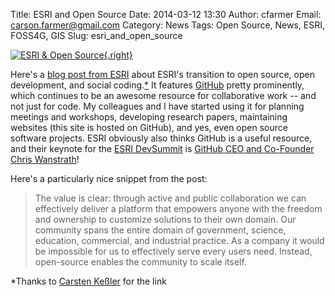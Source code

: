 Title: ESRI and Open Source
Date: 2014-03-12 13:30
Author: cfarmer
Email: carson.farmer@gmail.com
Category: News
Tags: Open Source, News, ESRI, FOSS4G, GIS
Slug: esri_and_open_source

[![ESRI & Open Source][image]{.right}][blog-post]

Here's a [blog post from ESRI][blog-post] about ESRI's transition to open source, open development, and social coding.[*](#kessler) It features [GitHub][github] pretty prominently, which continues to be an awesome resource for collaborative work -- and not just for code. My colleagues and I have started using it for planning meetings and workshops, developing research papers, maintaining websites (this site is hosted on GitHub), and yes, even open source software projects. ESRI obviously also thinks GitHub is a useful resource, and their keynote for the [ESRI DevSummit][dev-summit] is [GitHub CEO and Co-Founder Chris Wanstrath][chris]!

<!--more-->

Here's a particularly nice snippet from the post:
   
> The value is clear: through active and public collaboration we can effectively deliver a platform that empowers anyone with the freedom and ownership to customize solutions to their own domain. Our community spans the entire domain of government, science, education, commercial, and industrial practice. As a company it would be impossible for us to effectively serve every users need. Instead, open-source enables the community to scale itself.

<a name="kessler">*</a>Thanks to [Carsten Keßler][carsten] for the link

[blog-post]: http://blogs.esri.com/esri/esri-insider/2014/03/05/esri-open-source-growing/?WT.mc_id=EmailCampaignh25209
[image]: {filename}/images/esri_open.png
[carsten]: http://carsten.io/
[chris]: https://twitter.com/defunkt
[github]: https://github.com/
[dev-summit]: http://www.esri.com/events/devsummit